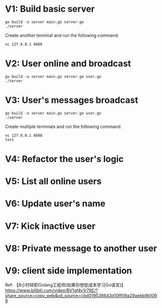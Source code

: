 # V1: Build basic server

```
go build -o server main.go server.go
./server
```

Create another terminal and run the following command:
```
nc 127.0.0.1 8888
```

# V2: User online and broadcast

```
go build -o server main.go server.go user.go
./server
```


# V3: User's messages broadcast
```
go build -o server main.go server.go user.go
./server
```

Create multiple terminals and run the following command:
```
nc 127.0.0.1 8888
test
```

# V4: Refactor the user's logic

# V5: List all online users

# V6: Update user's name

# V7: Kick inactive user

# V8: Private message to another user

# V9: client side implementation

Ref: 【8小时转职Golang工程师(如果你想低成本学习Go语言)】 https://www.bilibili.com/video/BV1gf4y1r79E/?share_source=copy_web&vd_source=cbd019538643d10ff09a29aebb9b1099